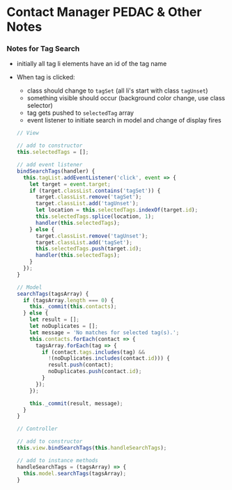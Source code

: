 # Contact Manager PEDAC & Other Notes

### Notes for Tag Search
- initially all tag li elements have an id of the tag name
- When tag is clicked:
  - class should change to `tagSet` (all li's start with class `tagUnset`)
  - something visible should occur (background color change, use class selector)
  - tag gets pushed to `selectedTag` array
  - event listener to initiate search in model and change of display fires

  ```js
  // View

  // add to constructor
  this.selectedTags = [];
  
  // add event listener
  bindSearchTags(handler) {
    this.tagList.addEventListener('click', event => {
      let target = event.target;
      if (target.classList.contains('tagSet')) {
        target.classList.remove('tagSet');
        target.classList.add('tagUnset');
        let location = this.selectedTags.indexOf(target.id);
        this.selectedTags.splice(location, 1);
        handler(this.selectedTags);
      } else {
        target.classList.remove('tagUnset');
        target.classList.add('tagSet');
        this.selectedTags.push(target.id);
        handler(this.selectedTags);
      }
    });
  }

  // Model
  searchTags(tagsArray) {
    if (tagsArray.length === 0) {
      this._commit(this.contacts);
    } else {
      let result = [];
      let noDuplicates = [];
      let message = 'No matches for selected tag(s).';
      this.contacts.forEach(contact => {
        tagsArray.forEach(tag => {
          if (contact.tags.includes(tag) &&
            !(noDuplicates.includes(contact.id))) {
            result.push(contact);
            noDuplicates.push(contact.id);
          }
        });
      });

      this._commit(result, message);
    }
  }

  // Controller
  
  // add to constructor
  this.view.bindSearchTags(this.handleSearchTags);

  // add to instance methods
  handleSearchTags = (tagsArray) => {
    this.model.searchTags(tagsArray);
  }

  ```


  